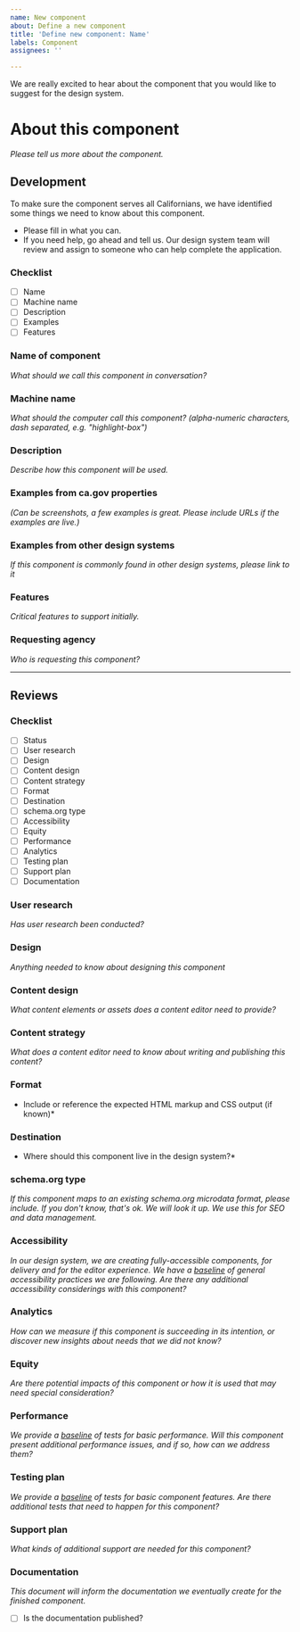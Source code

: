 ```yaml
---
name: New component
about: Define a new component
title: 'Define new component: Name'
labels: Component
assignees: ''

---
```

We are really excited to hear about the component that you would like to suggest for the design system.

# About this component
*Please tell us more about the component.*

## Development

To make sure the component serves all Californians, we have identified some things we need to know about this component.
- Please fill in what you can. 
- If you need help, go ahead and tell us. Our design system team will review and assign to someone who can help complete the application.

### Checklist
- [ ] Name
- [ ] Machine name
- [ ] Description
- [ ] Examples
- [ ] Features

### Name of component
*What should we call this component in conversation?*

### Machine name
*What should the computer call this component? (alpha-numeric characters, dash separated, e.g. "highlight-box")* 

### Description
*Describe how this component will be used.*

### Examples from ca.gov properties
*(Can be screenshots, a few examples is great. Please include URLs if the examples are live.)*

### Examples from other design systems
*If this component is commonly found in other design systems, please link to it*

### Features
*Critical features to support initially.*

### Requesting agency
*Who is requesting this component?*

---

## Reviews

### Checklist
- [ ] Status
- [ ] User research
- [ ] Design
- [ ] Content design
- [ ] Content strategy
- [ ] Format
- [ ] Destination
- [ ] schema.org type
- [ ] Accessibility
- [ ] Equity
- [ ] Performance
- [ ] Analytics
- [ ] Testing plan
- [ ] Support plan
- [ ] Documentation

### User research
*Has user research been conducted?*

### Design
*Anything needed to know about designing this component*

### Content design 
*What content elements or assets does a content editor need to provide?*

### Content strategy
*What does a content editor need to know about writing and publishing this content?*

### Format
* Include or reference the expected HTML markup and CSS output (if known)*

### Destination
* Where should this component live in the design system?* 

### schema.org type
*If this component maps to an existing schema.org microdata format, please include. If you don't know, that's ok. We will look it up. We use this for SEO and data management.*

### Accessibility
*In our design system, we are creating fully-accessible components, for delivery and for the editor experience. We have a [baseline]() of general accessibility practices we are following. Are there any additional accessibility considerings with this component?* 

### Analytics
*How can we measure if this component is succeeding in its intention, or discover new insights about needs that we did not know?*

### Equity
*Are there potential impacts of this component or how it is used that may need special consideration?*

### Performance
*We provide a [baseline]() of tests for basic performance. Will this component present additional performance issues, and if so, how can we address them?*

### Testing plan
*We provide a [baseline]() of tests for basic component features. Are there additional tests that need to happen for this component?*

### Support plan
*What kinds of additional support are needed for this component?*

### Documentation
*This document will inform the documentation we eventually create for the finished component.*

- [ ] Is the documentation published?
